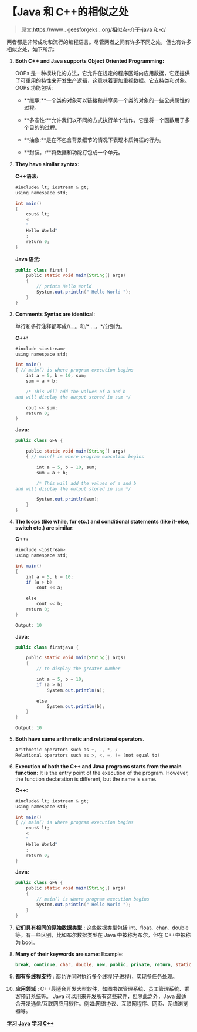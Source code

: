# 【Java 和 C++的相似之处

> 原文:[https://www . geesforgeks . org/相似点-介于-java 和-c/](https://www.geeksforgeeks.org/similarities-between-java-and-c/)

两者都是非常成功和流行的编程语言。尽管两者之间有许多不同之处，但也有许多相似之处，如下所示:

1.  **Both C++ and Java supports Object Oriented Programming:**

    OOPs 是一种模块化的方法，它允许在规定的程序区域内应用数据，它还提供了可重用的特性来开发生产逻辑，这意味着更加重视数据。它支持类和对象。OOPs 功能包括:

    *   **继承:**一个类的对象可以链接和共享另一个类的对象的一些公共属性的过程。

    *   **多态性:**允许我们以不同的方式执行单个动作。它是将一个函数用于多个目的的过程。

    *   **抽象:**是在不包含背景细节的情况下表现本质特征的行为。

    *   **封装。:**将数据和功能打包成一个单元。

2.  **They have similar syntax:**

    **C++语法:**

    ```java
    #include& lt; iostream & gt;
    using namespace std;

    int main()
    {
        cout& lt;
        <
        "
        Hello World"
        ;
        return 0;
    }
    ```

    **Java 语法:**

    ```java
    public class first {
        public static void main(String[] args)
        {
            // prints Hello World
            System.out.println(" Hello World ");
        }
    }
    ```

3.  **Comments Syntax are identical**:

    单行和多行注释都写成//…。和/* …。*/分别为。

    **C++:**

    ```java
    #include <iostream>
    using namespace std;

    int main()
    { // main() is where program execution begins
        int a = 5, b = 10, sum;
        sum = a + b;

        /* This will add the values of a and b
    and will display the output stored in sum */

        cout << sum;
        return 0;
    }
    ```

    **Java:**

    ```java
    public class GFG {

        public static void main(String[] args)
        { // main() is where program execution begins

            int a = 5, b = 10, sum;
            sum = a + b;

            /* This will add the values of a and b
    and will display the output stored in sum */

            System.out.println(sum);
        }
    }
    ```

4.  **The loops (like while, for etc.) and conditional statements (like if-else, switch etc.) are similar**:

    **C++:**

    ```java
    #include <iostream>
    using namespace std;

    int main()
    {
        int a = 5, b = 10;
        if (a > b)
            cout << a;

        else
            cout << b;
        return 0;
    }
    ```

    ```java
    Output: 10
    ```

    **Java:**

    ```java
    public class firstjava {

        public static void main(String[] args)
        {
            // to display the greater number

            int a = 5, b = 10;
            if (a > b)
                System.out.println(a);

            else
                System.out.println(b);
        }
    }
    ```

    ```java
    Output: 10
    ```

5.  **Both have same arithmetic and relational operators.**

    ```java
    Arithmetic operators such as +, -, *, /
    Relational operators such as >, <, =, != (not equal to)

    ```

6.  **Execution of both the C++ and Java programs starts from the main function:**
    It is the entry point of the execution of the program. However, the function declaration is different, but the name is same.

    **C++:**

    ```java
    #include& lt; iostream & gt;
    using namespace std;

    int main()
    { // main() is where program execution begins
        cout& lt;
        <
        "
        Hello World"
        ;
        return 0;
    }
    ```

    **Java:**

    ```java
    public class GFG {
        public static void main(String[] args)
        {
            // main() is where program execution begins
            System.out.println(" Hello World ");
        }
    }
    ```

7.  **它们具有相同的原始数据类型** :
    这些数据类型包括 int、float、char、double 等。有一些区别，比如布尔数据类型在 Java 中被称为布尔，但在 C++中被称为 bool。

8.  **Many of their keywords are same**:
    Example:

    ```java
    break, continue, char, double, new, public, private, return, static etc. 
    ```

9.  **都有多线程支持** :
    都允许同时执行多个线程(子进程)，实现多任务处理。

10.  **应用领域** :
    C++最适合开发大型软件，如图书馆管理系统、员工管理系统、乘客预订系统等。
    Java 可以用来开发所有这些软件，但除此之外，Java 最适合开发通信/互联网应用软件。例如:网络协议、互联网程序、网页、网络浏览器等。

**[学习 Java](https://www.geeksforgeeks.org/java/)**
**[学习 C++](https://www.geeksforgeeks.org/c-plus-plus/)**